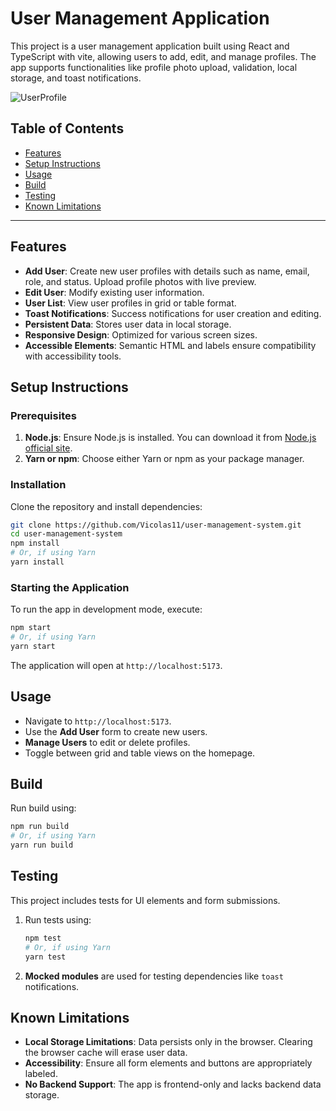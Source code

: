 
# User Management Application

This project is a user management application built using React and TypeScript with vite, allowing users to add, edit, and manage profiles. The app supports functionalities like profile photo upload, validation, local storage, and toast notifications.

![UserProfile](https://github.com/user-attachments/assets/e998f5a6-0f04-48a4-8e84-6f26418a756d)

## Table of Contents

- [Features](#features)
- [Setup Instructions](#setup-instructions)
- [Usage](#usage)
- [Build](#build)
- [Testing](#testing)
- [Known Limitations](#known-limitations)
---

## Features

- **Add User**: Create new user profiles with details such as name, email, role, and status. Upload profile photos with live preview.
- **Edit User**: Modify existing user information.
- **User List**: View user profiles in grid or table format.
- **Toast Notifications**: Success notifications for user creation and editing.
- **Persistent Data**: Stores user data in local storage.
- **Responsive Design**: Optimized for various screen sizes.
- **Accessible Elements**: Semantic HTML and labels ensure compatibility with accessibility tools.

## Setup Instructions

### Prerequisites

1. **Node.js**: Ensure Node.js is installed. You can download it from [Node.js official site](https://nodejs.org/).
2. **Yarn or npm**: Choose either Yarn or npm as your package manager.

### Installation

Clone the repository and install dependencies:

```bash
git clone https://github.com/Vicolas11/user-management-system.git
cd user-management-system
npm install
# Or, if using Yarn
yarn install
```

### Starting the Application

To run the app in development mode, execute:

```bash
npm start
# Or, if using Yarn
yarn start
```

The application will open at `http://localhost:5173`.

## Usage

- Navigate to `http://localhost:5173`.
- Use the **Add User** form to create new users.
- **Manage Users** to edit or delete profiles.
- Toggle between grid and table views on the homepage.

## Build

Run build using:
   ```bash
   npm run build
   # Or, if using Yarn
   yarn run build
   ```

## Testing

This project includes tests for UI elements and form submissions.

1. Run tests using:
   ```bash
   npm test
   # Or, if using Yarn
   yarn test
   ```
2. **Mocked modules** are used for testing dependencies like `toast` notifications.

## Known Limitations

- **Local Storage Limitations**: Data persists only in the browser. Clearing the browser cache will erase user data.
- **Accessibility**: Ensure all form elements and buttons are appropriately labeled.
- **No Backend Support**: The app is frontend-only and lacks backend data storage.
